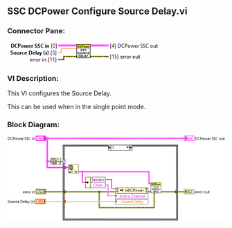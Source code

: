 ## **SSC DCPower Configure Source Delay.vi**
### Connector Pane:
![alt text](/docs/images/Instrument%20Control/DCPower/SSC%20DCPower/Source/SSC%20DCPower%20Configure%20Source%20Delay.vic.png "SSC DCPower Configure Source Delay.vi connector pane")

### VI Description:
This VI configures the Source Delay.

This can be used when in the single point mode.

### Block Diagram:
![alt text](/docs/images/Instrument%20Control/DCPower/SSC%20DCPower/Source/SSC%20DCPower%20Configure%20Source%20Delay.vid.png "SSC DCPower Configure Source Delay.vi block diagram")
